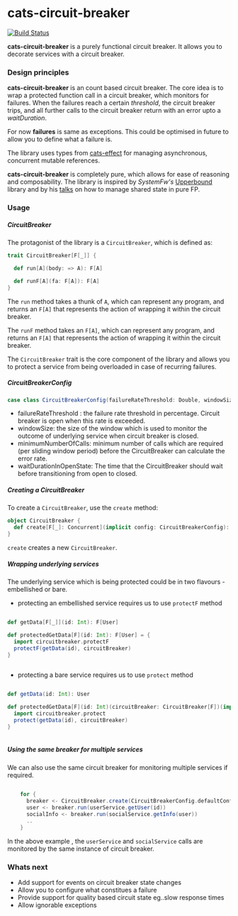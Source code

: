# cats-circuit-breaker

[![Build Status](https://travis-ci.com/ayushworks/cats-circuit-breaker.svg?branch=master)](https://travis-ci.com/ayushworks/cats-circuit-breaker)

**cats-circuit-breaker** is a purely functional circuit breaker. It
allows you to decorate services with a circuit breaker. 

### Design principles

**cats-circuit-breaker** is an count based circuit breaker. 
The core idea is to wrap a protected function call in a circuit breaker, 
which monitors for failures. When the failures reach a certain _threshold_, 
the circuit breaker trips, and all further calls to the circuit breaker return with an error upto a _waitDuration_.

For now **failures** is same as exceptions. This could be optimised in future to allow you to define what
a failure is.

The library uses types 
from [cats-effect](https://typelevel.org/cats-effect/concurrency/) for managing asynchronous, concurrent mutable references.

**cats-circuit-breaker** is completely pure, which allows for ease of reasoning
and composability. The library is inspired by *SystemFw's* [Upperbound](https://github.com/SystemFw/upperbound) library and by his [talks](http://systemfw.org/talks.html) on how 
to manage shared state in pure FP. 

### Usage

##### CircuitBreaker

The protagonist of the library is a `CircuitBreaker`, which is defined as:

``` scala
trait CircuitBreaker[F[_]] {

  def run[A](body: => A): F[A]

  def runF[A](fa: F[A]): F[A]
}
```

The `run` method takes a thunk of `A`, which can represent any
program, and returns an `F[A]` that represents the action of
wrapping it within the circuit breaker. 

The `runF` method takes an `F[A]`, which can represent any
program, and returns an `F[A]` that represents the action of
wrapping it within the circuit breaker. 


The `CircuitBreaker` trait is the core component of the library and allows you to
protect a service from being overloaded in case of recurring failures.

##### CircuitBreakerConfig
```scala
case class CircuitBreakerConfig(failureRateThreshold: Double, windowSize: Int, minimumNumberOfCalls: Int, waitDurationInOpenState: Duration)
```

* failureRateThreshold : the failure rate threshold in percentage. Circuit breaker is open when this rate is exceeded.
* windowSize: the size of the window which is used to monitor the outcome of underlying service when circuit breaker is closed.
* minimumNumberOfCalls: minimum number of calls which are required (per sliding window period) before the CircuitBreaker can calculate the error rate.
* waitDurationInOpenState: The time that the CircuitBreaker should wait before transitioning from open to closed.

##### Creating a CircuitBreaker

To create a `CircuitBreaker`, use the `create` method:

``` scala
object CircuitBreaker {
  def create[F[_]: Concurrent](implicit config: CircuitBreakerConfig): F[CircuitBreaker[F]]
}
```

`create` creates a new `CircuitBreaker`.


##### Wrapping underlying services 

The underlying service which is being protected could be in two flavours - embellished or bare.

* protecting an embellished service requires us to use `protectF` method

```scala

def getData[F[_]](id: Int): F[User]

def protectedGetData[F](id: Int): F[User] = {
  import circuitbreaker.protectF 
  protectF(getData(id), circuitBreaker)
}
    

```

* protecting a bare service requires us to use `protect` method

```scala

def getData(id: Int): User

def protectedGetData[F](id: Int)(circuitBreaker: CircuitBreaker[F])(implicit ev: MonadError[F, Throwable]): F[User] = {
  import circuitbreaker.protect 
  protect(getData(id), circuitBreaker)
}
    

```

##### Using the same breaker for multiple services

We can also use the same circuit breaker for monitoring multiple services if required.

```scala
    
    for {
      breaker <- CircuitBreaker.create(CircuitBreakerConfig.defaultConfig)
      user <- breaker.run(userService.getUser(id))
      socialInfo <- breaker.run(socialService.getInfo(user))
      ..
    }
```

In the above example , the `userService` and `socialService` calls are monitored by the same instance of 
circuit breaker.

### Whats next 

* Add support for events on circuit breaker state changes
* Allow you to configure what constitues a failure
* Provide support for quality based circuit state eg..slow response times
* Allow ignorable exceptions
